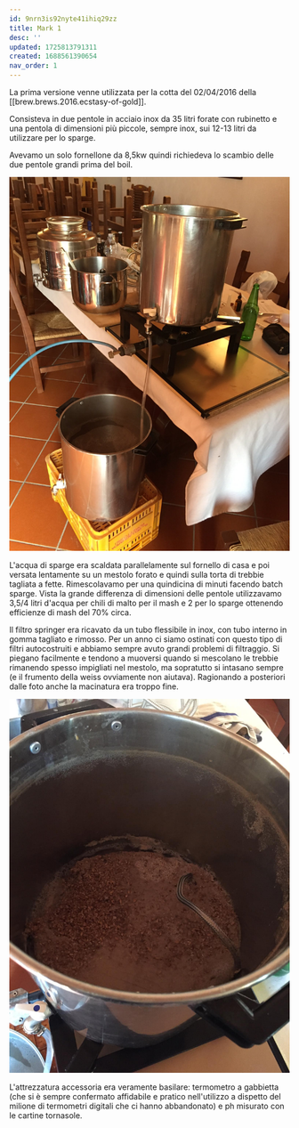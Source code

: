 ```yaml
---
id: 9nrn3is92nyte41ihiq29zz
title: Mark 1
desc: ''
updated: 1725813791311
created: 1688561390654
nav_order: 1
---
```

La prima versione venne utilizzata per la cotta del 02/04/2016 della [[brew.brews.2016.ecstasy-of-gold]].

Consisteva in due pentole in acciaio inox da 35 litri forate con rubinetto e una pentola di dimensioni più piccole, sempre inox,  sui 12-13 litri da utilizzare per lo sparge.

Avevamo un solo fornellone da 8,5kw quindi richiedeva lo scambio delle due pentole grandi prima del boil.

![mark1](./assets/images/mark1.jpg)

L'acqua di sparge era scaldata parallelamente sul fornello di casa e poi versata lentamente su un mestolo forato e quindi sulla torta di trebbie tagliata a fette. Rimescolavamo per una quindicina di minuti facendo batch sparge.
Vista la grande differenza di dimensioni delle pentole utilizzavamo 3,5/4 litri d'acqua per chili di malto per il mash e 2 per lo sparge ottenendo efficienze di mash del 70% circa.

Il filtro springer era ricavato da un tubo flessibile in inox, con tubo interno in gomma tagliato e rimosso. Per un anno ci siamo ostinati con questo tipo di filtri autocostruiti e abbiamo sempre avuto grandi problemi di filtraggio.
Si piegano facilmente e tendono a muoversi quando si mescolano le trebbie rimanendo spesso impigliati nel mestolo, ma sopratutto si intasano sempre (e il frumento della weiss ovviamente non aiutava). Ragionando a posteriori dalle foto anche la macinatura era troppo fine.

![mark1Sparge](./assets/images/mark1Sparge.jpg)

L'attrezzatura accessoria era veramente basilare: termometro a gabbietta (che si è sempre confermato affidabile e pratico nell'utilizzo a dispetto del milione di termometri digitali che ci hanno abbandonato) e ph misurato con le cartine tornasole.
